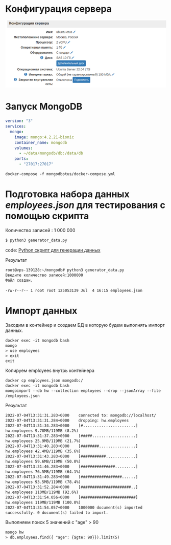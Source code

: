 

# Конфигурация сервера

![mermaid-diagram-1](./images/host.png)


# Запуск MongoDB

```yaml
version: "3"
services:
  mongo:
    image: mongo:4.2.21-bionic
    container_name: mongodb
    volumes:
      - ~/data/mongodb/db:/data/db
    ports:
      - "27017:27017"
```

```
docker-compose -f mongodbotus/docker-compose.yml 
```

# Подготовка набора данных *employees.json* для тестирования c помощью скрипта

Количество записей : 1 000 000 


```bash 
$ python3 generator_data.py
```
code: [Python скрипт для генерации данных](./geneartor_data.py)

Результат

```
root@vps-139128:~/mongodb# python3 generator_data.py 
Введите количество записей:1000000
Файл создан.

-rw-r--r-- 1 root root 125053139 Jul  4 16:15 employees.json

```


# Импорт данных

Заходим в контейнер и создаем БД в которую будем выполнять импорт данных.

```
docker exec -it mongodb bash
mongo
> use employees
> exit
exit
```


Копируем employees внутрь контейнера

```
docker cp employees.json mongodb:/
docker exec -it mongodb bash
mongoimport --db hw --collection employees --drop --jsonArray --file /employees.json
```

Результат
```
2022-07-04T13:31:31.283+0000	connected to: mongodb://localhost/
2022-07-04T13:31:31.284+0000	dropping: hw.employees
2022-07-04T13:31:34.283+0000	[#.......................] hw.employees	9.78MB/119MB (8.2%)
2022-07-04T13:31:37.283+0000	[#####...................] hw.employees	25.9MB/119MB (21.7%)
2022-07-04T13:31:40.283+0000	[########................] hw.employees	42.4MB/119MB (35.6%)
2022-07-04T13:31:43.283+0000	[###########.............] hw.employees	59.6MB/119MB (50.0%)
2022-07-04T13:31:46.283+0000	[###############.........] hw.employees	76.5MB/119MB (64.1%)
2022-07-04T13:31:49.283+0000	[##################......] hw.employees	93.5MB/119MB (78.4%)
2022-07-04T13:31:52.284+0000	[######################..] hw.employees	110MB/119MB (92.6%)
2022-07-04T13:31:54.056+0000	[########################] hw.employees	119MB/119MB (100.0%)
2022-07-04T13:31:54.057+0000	1000000 document(s) imported successfully. 0 document(s) failed to import.

```


Выполняем поиск 5 значений с "age" > 90  

```
mongo hw
> db.employees.find({ "age": {$gte: 90}}).limit(5)



```